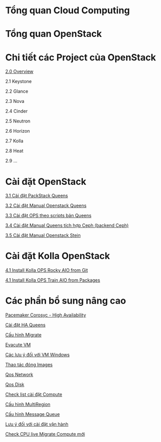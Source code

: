 # Tổng quan Cloud Computing 

# Tổng quan OpenStack 

# Chi tiết các Project của OpenStack 

[2.0 Overview ](docs/overview/overview.md)

2.1 Keystone

2.2 Glance

2.3 Nova

2.4 Cinder

2.5 Neutron

2.6 Horizon 

2.7 Kolla 

2.8 Heat

2.9 ...

# Cài đặt OpenStack 

[3.1 Cài đặt PackStack Queens](docs/setup/packstack.md)

[3.2 Cài đặt Manual Openstack Queens](docs/setup/manual_install_queens.md)

[3.3 Cài đặt OPS theo scripts bản Queens](https://github.com/uncelvel/openstack-tools/blob/master/docs/openstack-queens-CentOS7-scripts.md)

[3.4 Cài đặt Manual Queens tích hợp Ceph (backend Ceph)](https://github.com/uncelvel/tutorial-ceph/blob/master/docs/operating/ceph-vs-openstack.md)

[3.5 Cài đặt Manual Openstack Stein](docs/setup/manual_install_stein.md)

# Cài đặt Kolla OpenStack

[4.1 Install Kolla OPS Rocky AIO from Git](docs/kolla-setup/r-git-aio.md)

[4.1 Install Kolla OPS Train AIO from Packages](docs/kolla-setup/t-package-aio.md)

# Các phần bổ sung nâng cao 

[Pacemaker Corosyc - High Availability](https://github.com/uncelvel/ghichep-pacemaker-corosync)

[Cài đặt HA Queens](https://github.com/uncelvel/tutorial-openstackHA/)

[Cấu hình Migrate](docs/other/cau_hinh_migrate.md)

[Evacute VM](docs/other/evacute_vm.md)

[Các lưu ý đối với VM Windows](docs/other/VM_windows.md)

[Thao tác đóng Images](https://github.com/uncelvel/create-images-openstack)

[Qos Network](docs/other/qos_network.md)

[Qos Disk](docs/other/qos_disk.md)

[Check list cài đặt Compute](docs/other/check_list_compute.md)

[Cấu hình MultiRegion](docs/other/multi-region.md)

[Cấu hình Message Queue](docs/other/message_queue.md)

[Lưu ý đối với cài đặt vận hành](docs/other/note.md)

[Check CPU live Migrate Compute mới](docs/other/live_migrate_check.md)